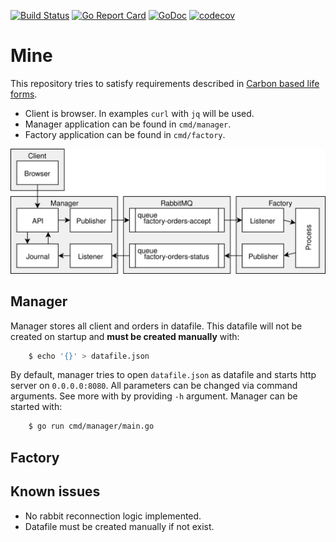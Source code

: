 [![Build Status](https://travis-ci.com/sheirys/mine.svg?branch=master)](https://travis-ci.com/sheirys/mine)
[![Go Report Card](https://goreportcard.com/badge/github.com/sheirys/mine)](https://goreportcard.com/report/github.com/sheirys/mine)
[![GoDoc](https://godoc.org/github.com/sheirys/mine?status.svg)](https://godoc.org/github.com/sheirys/mine)
[![codecov](https://codecov.io/gh/sheirys/mine/branch/master/graph/badge.svg)](https://codecov.io/gh/sheirys/mine)

# Mine

This repository tries to satisfy requirements described in [Carbon based life forms](https://github.com/heficed/Carbon-Based-Life-Forms/blob/821ed4bbd7216a8622d6612cad5f50a249ad4f0f/README.md).

* Client is browser. In examples `curl` with `jq` will be used.
* Manager application can be found in `cmd/manager`.
* Factory application can be found in `cmd/factory`.

![mine_datagram](_assets/mine_datagram.svg)

## Manager

Manager stores all client and orders in datafile. This datafile will not
be created on startup and **must be created manually** with:
```bash
    $ echo '{}' > datafile.json
```

By default, manager tries to open `datafile.json` as datafile and starts http
server on `0.0.0.0:8080`. All parameters can be changed via command arguments.
See more with by providing `-h` argument. Manager can be started with:
```bash
    $ go run cmd/manager/main.go
```

## Factory

## Known issues

* No rabbit reconnection logic implemented.
* Datafile must be created manually if not exist.